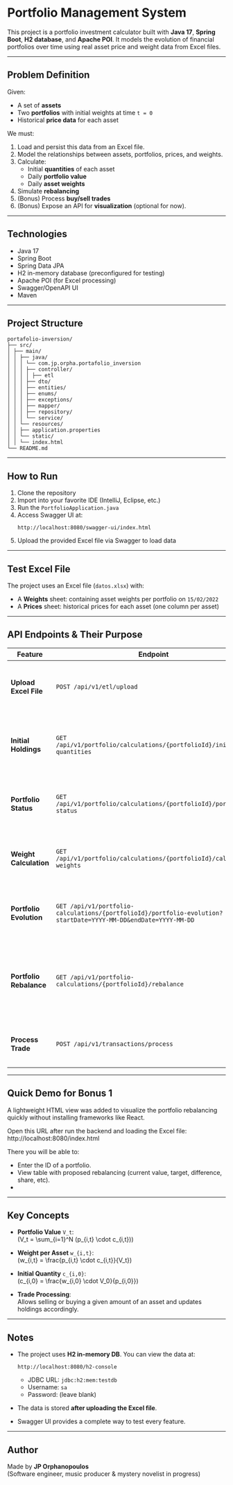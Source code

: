 # Portfolio Management System

This project is a portfolio investment calculator built with **Java 17**, **Spring Boot**, **H2 database**, and **Apache POI**. 
It models the evolution of financial portfolios over time using real asset price and weight data from Excel files.

---

## Problem Definition

Given:

- A set of **assets**
- Two **portfolios** with initial weights at time `t = 0`
- Historical **price data** for each asset

We must:

1. Load and persist this data from an Excel file.
2. Model the relationships between assets, portfolios, prices, and weights.
3. Calculate:
   - Initial **quantities** of each asset
   - Daily **portfolio value**
   - Daily **asset weights**
4. Simulate **rebalancing**
5. (Bonus) Process **buy/sell trades**
6. (Bonus) Expose an API for **visualization** (optional for now).

---

## Technologies

- Java 17
- Spring Boot
- Spring Data JPA
- H2 in-memory database (preconfigured for testing)
- Apache POI (for Excel processing)
- Swagger/OpenAPI UI
- Maven

---

## Project Structure

```
portafolio-inversion/
├── src/
│ ├── main/
│ │ ├── java/ 
│ │ │ └── com.jp.orpha.portafolio_inversion
│ │ │ ├── controller/ 
│ │ │ │ ├── etl
│ │ │ ├── dto/ 
│ │ │ ├── entities/ 
│ │ │ ├── enums/ 
│ │ │ ├── exceptions/ 
│ │ │ ├── mapper/ 
│ │ │ ├── repository/ 
│ │ │ └── service/ 
│ │ └── resources/
│ │ ├── application.properties
│ │ └── static/
│ │ └── index.html 
└── README.md

```

---

## How to Run

1. Clone the repository
2. Import into your favorite IDE (IntelliJ, Eclipse, etc.)
3. Run the `PortfolioApplication.java`
4. Access Swagger UI at:
   ```
   http://localhost:8080/swagger-ui/index.html
   ```
5. Upload the provided Excel file via Swagger to load data

---

## Test Excel File

The project uses an Excel file (`datos.xlsx`) with:

- A **Weights** sheet: containing asset weights per portfolio on `15/02/2022`
- A **Prices** sheet: historical prices for each asset (one column per asset)

---

## API Endpoints & Their Purpose

| Feature                 | Endpoint                                                                                                       | Description                                                                       |
| ----------------------- | -------------------------------------------------------------------------------------------------------------- | --------------------------------------------------------------------------------- |
| **Upload Excel File**   | `POST /api/v1/etl/upload`                                                                                      | Uploads the `datos.xlsx` file and stores data into H2                             |
| **Initial Holdings**    | `GET /api/v1/portfolio/calculations/{portfolioId}/initial-quantities`                                          | Calculates initial quantities (`c_{i,0}`) using weights and prices                |
| **Portfolio Status**    | `GET /api/v1/portfolio/calculations/{portfolioId}/portfolio-status`                                            | Returns the latest value and weights of the portfolio                             |
| **Weight Calculation**  | `GET /api/v1/portfolio/calculations/{portfolioId}/calculate-weights`                                           | Calculates current asset weights in the portfolio                                 |
| **Portfolio Evolution** | `GET /api/v1/portfolio-calculations/{portfolioId}/portfolio-evolution?startDate=YYYY-MM-DD&endDate=YYYY-MM-DD` | Returns daily portfolio value and weights over time                               |
| **Portfolio Rebalance** | `GET /api/v1/portfolio-calculations/{portfolioId}/rebalance`                                                   | Suggests trades (buy/sell) to rebalance the portfolio according to target weights |
| **Process Trade**       | `POST /api/v1/transactions/process`                                                                            | Applies a buy/sell trade to a given portfolio                                     |

---

## Quick Demo for Bonus 1
A lightweight HTML view was added to visualize the portfolio rebalancing quickly without installing frameworks like React.

Open this URL after run the backend and loading the Excel file:
http://localhost:8080/index.html

There you will be able to:
- Enter the ID of a portfolio.
- View table with proposed rebalancing (current value, target, difference, share, etc).
- 
---

## Key Concepts

- **Portfolio Value** `V_t`:\
  \(V_t = \sum_{i=1}^N (p_{i,t} \cdot c_{i,t})\)

- **Weight per Asset** `w_{i,t}`:\
  \(w_{i,t} = \frac{p_{i,t} \cdot c_{i,t}}{V_t}\)

- **Initial Quantity** `c_{i,0}`:\
  \(c_{i,0} = \frac{w_{i,0} \cdot V_0}{p_{i,0}}\)

- **Trade Processing**:\
  Allows selling or buying a given amount of an asset and updates holdings accordingly.

---

## Notes

- The project uses **H2 in-memory DB**. You can view the data at:

  ```
  http://localhost:8080/h2-console
  ```

  - JDBC URL: `jdbc:h2:mem:testdb`
  - Username: `sa`
  - Password: (leave blank)

- The data is stored **after uploading the Excel file**.

- Swagger UI provides a complete way to test every feature.


---

## Author

Made by **JP Orphanopoulos**\
(Software engineer, music producer & mystery novelist in progress)


